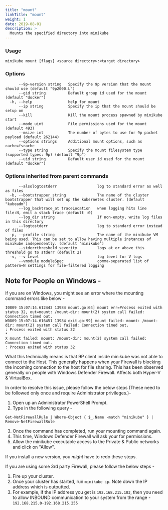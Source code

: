 ```yaml
---
title: "mount"
linkTitle: "mount"
weight: 1
date: 2019-08-01
description: >
  Mounts the specified directory into minikube
---
```


### Usage

```
minikube mount [flags] <source directory>:<target directory>
```

### Options

```
      --9p-version string   Specify the 9p version that the mount should use (default "9p2000.L")
      --gid string          Default group id used for the mount (default "docker")
  -h, --help                help for mount
      --ip string           Specify the ip that the mount should be setup on
      --kill                Kill the mount process spawned by minikube start
      --mode uint           File permissions used for the mount (default 493)
      --msize int           The number of bytes to use for 9p packet payload (default 262144)
      --options strings     Additional mount options, such as cache=fscache
      --type string         Specify the mount filesystem type (supported types: 9p) (default "9p")
      --uid string          Default user id used for the mount (default "docker")
```

### Options inherited from parent commands

```
      --alsologtostderr                  log to standard error as well as files
  -b, --bootstrapper string              The name of the cluster bootstrapper that will set up the kubernetes cluster. (default "kubeadm")
      --log_backtrace_at traceLocation   when logging hits line file:N, emit a stack trace (default :0)
      --log_dir string                   If non-empty, write log files in this directory
      --logtostderr                      log to standard error instead of files
  -p, --profile string                   The name of the minikube VM being used. This can be set to allow having multiple instances of minikube independently. (default "minikube")
      --stderrthreshold severity         logs at or above this threshold go to stderr (default 2)
  -v, --v Level                          log level for V logs
      --vmodule moduleSpec               comma-separated list of pattern=N settings for file-filtered logging
```

## Note for People on Windows -
If you are on Windows, you might see an error where the mounting command errors like below -
```
I0809 15:07:14.612443 13984 mount.go:64] mount err=Process exited with status 32, out=mount: /mount-dir: mount(2) system call failed: Connection timed out.
W0809 15:07:14.616451 13984 exit.go:99] mount failed: mount: /mount-dir: mount(2) system call failed: Connection timed out.
: Process exited with status 32
*
X mount failed: mount: /mount-dir: mount(2) system call failed: Connection timed out.
: Process exited with status 32
```

What this technically means is that 9P client inside minikube was not able to connect to the Host. This generally happens when your Firewall is blocking the incoming connection to the host for file sharing.
This has been observed generally on people with Windows Defender Firewall. Affects both Hyper-V & VirtualBox.

In order to resolve this issue, please follow the below steps (These need to be followed only once and require Administrator privileges.)-
1. Open up an Administrator PowerShell Prompt.
2. Type in the following query -
```
Get-NetFirewallRule | Where-Object { $_.Name -match "minikube" } | Remove-NetFirewallRule
```
3. Once the command has completed, run your mounting command again.
4. This time, Windows Defender Firewall will ask your for permissions.
5. Allow the minikube executable access to the Private & Public networks and click on "Allow".

If you install a new version, you *might* have to redo these steps.

If you are using some 3rd party Firewall, please follow the below steps -
1. Fire up your cluster.
2. Once your cluster has started, run `minikube ip`. Note down the IP address which is outputted.
3. For example, if the IP address you get is `192.168.215.103`, then you need to allow INBOUND communication to your system from the range - `192.168.215.0-192.168.215.255`